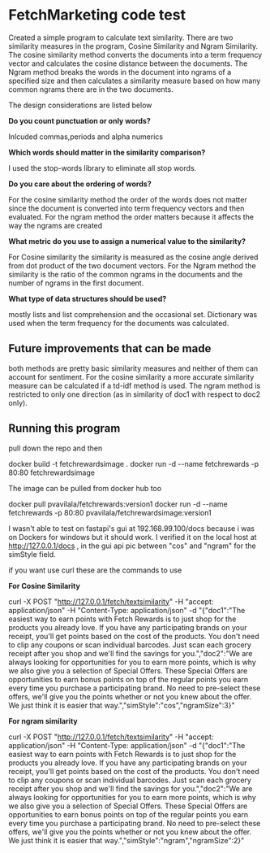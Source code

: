 # FetchMarketing code test
Created a simple program to calculate text similarity. There are two similarity measures in the program, Cosine Similarity and Ngram Similarity.
The cosine similarity method converts the documents into a term frequency vector and calculates the cosine distance between the documents.
The Ngram method breaks the words in the document into ngrams of a specified size and then calculates a similarity measure based on how many common ngrams there are in the two documents.

The design considerations are listed below

**Do you count punctuation or only words?**

Inlcuded commas,periods and alpha numerics
  
**Which words should matter in the similarity comparison?**

  I used the stop-words library to eliminate all stop words.
  
**Do you care about the ordering of words?**

  For the cosine similarity method the order of the words does not matter since the document is converted into term frequency vectors and then evaluated. For the ngram method 
    the order matters because it affects the way the ngrams are created
    
**What metric do you use to assign a numerical value to the similarity?**

   For Cosine similarity the similarity is measured as the cosine angle derived from  dot product of the two document vectors. 
   For the Ngram method the similarity is the ratio of the common ngrams in the documents and the number of ngrams in the first document.
   
        
**What type of data structures should be used?**

mostly lists and list comprehension and the occasional set. Dictionary was used when the term frequency for the documents was calculated.

## Future improvements that can be made

both methods are pretty basic similarity measures and neither of them can account for sentiment. For the cosine similarity a more accurate similarity measure can be calculated if a td-idf method is used. The ngram method is restricted to only one direction (as in similarity of doc1 with respect to doc2 only).

## Running this program

pull down the repo and then

docker build -t fetchrewardsimage .
docker run -d --name fetchrewards -p 80:80 fetchrewardsimage

The image can be pulled from docker hub too

docker pull pvavilala/fetchrewards:version1
docker run -d --name fetchrewards -p 80:80 pvavilala/fetchrewardsimage:version1

I wasn't able to test on fastapi's gui at 192.168.99.100/docs because i was on Dockers for windows but it should work. I verified it on the local host at http://127.0.0.1/docs , in the gui api pic between "cos" and "ngram" for the simStyle field.

if you want use curl these are the commands to use

**For Cosine Similarity**

curl -X POST "http://127.0.0.1/fetch/textsimilarity" -H  "accept: application/json" -H  "Content-Type: application/json" -d "{\"doc1\":\"The easiest way to earn points with Fetch Rewards is to just shop for the products you already love. If you have any participating brands on your receipt, you'll get points based on the cost of the products. You don't need to clip any coupons or scan individual barcodes. Just scan each grocery receipt after you shop and we'll find the savings for you.\",\"doc2\":\"We are always looking for opportunities for you to earn more points, which is why we also give you a selection of Special Offers. These Special Offers are opportunities to earn bonus points on top of the regular points you earn every time you purchase a participating brand. No need to pre-select these offers, we'll give you the points whether or not you knew about the offer. We just think it is easier that way.\",\"simStyle\":\"cos\",\"ngramSize\":3}"

**For ngram similarity**

curl -X POST "http://127.0.0.1/fetch/textsimilarity" -H  "accept: application/json" -H  "Content-Type: application/json" -d "{\"doc1\":\"The easiest way to earn points with Fetch Rewards is to just shop for the products you already love. If you have any participating brands on your receipt, you'll get points based on the cost of the products. You don't need to clip any coupons or scan individual barcodes. Just scan each grocery receipt after you shop and we'll find the savings for you.\",\"doc2\":\"We are always looking for opportunities for you to earn more points, which is why we also give you a selection of Special Offers. These Special Offers are opportunities to earn bonus points on top of the regular points you earn every time you purchase a participating brand. No need to pre-select these offers, we'll give you the points whether or not you knew about the offer. We just think it is easier that way.\",\"simStyle\":\"ngram\",\"ngramSize\":2}"






